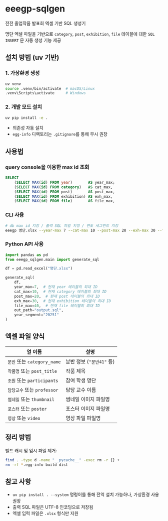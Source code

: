 # eeegp-sqlgen

전전 졸업작품 발표회 엑셀 기반 SQL 생성기

명단 엑셀 파일을 기반으로 `category`, `post`, `exhibition`, `file` 테이블에 대한 `SQL INSERT` 문 자동 생성 기능 제공

## 설치 방법 (uv 기반)

### 1. 가상환경 생성

```bash
uv venv
source .venv/bin/activate  # macOS/Linux
.venv\Scripts\activate     # Windows
```

### 2. 개발 모드 설치

```bash
uv pip install -e .
```

- 의존성 자동 설치
- `egg-info` 디렉토리는 `.gitignore`를 통해 무시 권장

## 사용법

### query console을 이용한 max id 조회

```sql
SELECT
    (SELECT MAX(id) FROM year)       AS year_max;
    (SELECT MAX(id) FROM category)   AS cat_max,
    (SELECT MAX(id) FROM post)       AS post_max,
    (SELECT MAX(id) FROM exhibition) AS exh_max,
    (SELECT MAX(id) FROM file)       AS file_max,
```

### CLI 사용

```bash
# db max id 지정 / 출력 SQL 파일 지정 / 연도 세그먼트 지정
eeegp 명단.xlsx --year-max 7 --cat-max 10 --post-max 20 --exh-max 30 --file-max 40 -o output.sql --year 20252
```

### Python API 사용

```python
import pandas as pd
from eeegp_sqlgen.main import generate_sql

df = pd.read_excel("명단.xlsx")

generate_sql(
    df,
    year_max=7,  # 현재 year 테이블의 최대 ID
    cat_max=10,  # 현재 category 테이블의 최대 ID
    post_max=20,  # 현재 post 테이블의 최대 ID
    exh_max=30,  # 현재 exhibition 테이블의 최대 ID
    file_max=40,  # 현재 file 테이블의 최대 ID
    out_path="output.sql",
    year_segment="20251"
)
```

## 엑셀 파일 양식

| 열 이름                     | 설명                      |
| --------------------------- | ------------------------- |
| `분반` 또는 `category_name` | 분반 정보 (`"분반41"` 등) |
| `작품명` 또는 `post_title`  | 작품 제목                 |
| `조원` 또는 `participants`  | 참여 학생 명단            |
| `담당교수` 또는 `professor` | 담당 교수 이름            |
| `썸네일` 또는 `thumbnail`   | 썸네일 이미지 파일명      |
| `포스터` 또는 `poster`      | 포스터 이미지 파일명      |
| `영상` 또는 `video`         | 영상 파일 파일명          |

## 정리 방법

빌드 캐시 및 임시 파일 제거:

```bash
find . -type d -name "__pycache__" -exec rm -r {} +
rm -rf *.egg-info build dist
```

## 참고 사항

- `uv pip install . --system` 명령어를 통해 전역 설치 가능하나, 가상환경 사용 권장
- 출력 SQL 파일은 UTF-8 인코딩으로 저장됨
- 엑셀 입력 파일은 `.xlsx` 형식만 지원
